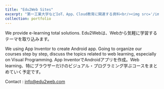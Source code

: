 ```yaml
---
title: "Edu2Web Sites"
excerpt: "第一工業大学などIoT、App、Cloud教育に関連する資料<br/><img src='/images/edu2web_400x400.png'>"
collection: portfolio
---
```


We provide e-learning total solutions.
Edu2Webは、Webから気軽に学習するテーマを取り込みます。

We  using App Inventor to create Android app. Going to organize our courses step by step, discuss the topics related to web learning, especially on Visual Programming.
App InventorでAndroidアプリを作成。Web learning、特にブラウザーだけのビジュアル・プログラミング学ぶコースをまとめていく予定です。

Contact : info@edu2web.com 
